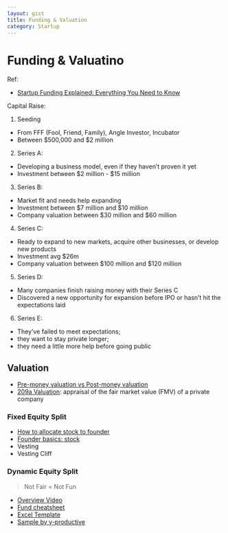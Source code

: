 ```yaml
---
layout: gist
title: Funding & Valuation
category: Startup
---
```


# Funding & Valuatino


Ref:
- [Startup Funding Explained: Everything You Need to Know](https://www.youtube.com/watch?v=677ZtSMr4-4&ab_channel=TheRestOfUs)

Capital Raise:
1. Seeding
  - From FFF (Fool, Friend, Family), Angle Investor, Incubator
  - Between $500,000 and $2 million
2. Series A:
  - Developing a business model, even if they haven’t proven it yet
  - Investment between $2 million - $15 million
3. Series B:
  - Market fit and needs help expanding
  - Investment between $7 million and $10 million
  - Company valuation between $30 million and $60 million
4. Series C:
  - Ready to expand to new markets, acquire other businesses, or develop new products
  - Investment avg $26m
  - Company valuation between $100 million and $120 million
5. Series D:
  - Many companies finish raising money with their Series C
  - Discovered a new opportunity for expansion before IPO or hasn’t hit the expectations laid
6. Series E:
  - They’ve failed to meet expectations;
  - they want to stay private longer;
  - they need a little more help before going public

## Valuation

- [Pre-money valuation vs Post-money valuation](https://www.investopedia.com/ask/answers/difference-between-premoney-and-postmoney/)
- [209a Valuation](https://carta.com/blog/what-is-a-409a-valuation/): appraisal of the fair market value (FMV) of a private company

### Fixed Equity Split

- [How to allocate stock to founder](https://www.cooleygo.com/how-to-allocate-stock-to-founders-early-team-members/)
- [Founder basics: stock](https://www.cooleygo.com/founder-basics-founders-stock/)
- Vesting
- Vesting Cliff

### Dynamic Equity Split

> Not Fair = Not Fun

- [Overview Video](https://www.youtube.com/watch?v=3MYYPkIEyH8)
- [Fund cheatsheet](https://slicingpie.com/wp-content/uploads/2017/02/Slicing-Pie-Grunt-Fund-Cheat-Sheet.pdf)
- [Excel Template](https://slicingpie.com/the-grunt-fund-calculator/)
- [Sample by y-productive](https://www.y-productive.com/blog/dynamic-equity-split-or-everyone-is-a-co-founder-in-y-productive)